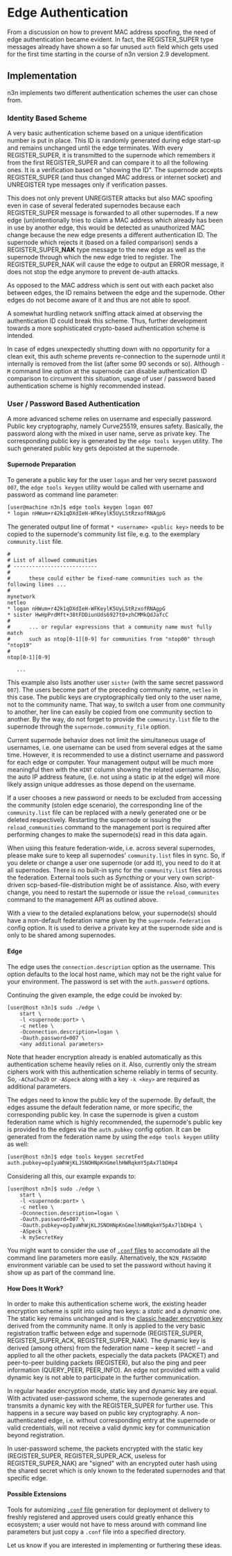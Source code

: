 # Edge Authentication

From a discussion on how to prevent MAC address spoofing, the need of edge authentication became evident. In fact, the REGISTER_SUPER type messages already have shown a so far unused `auth` field which gets used for the first time starting in the course of n3n version 2.9 development.

## Implementation

n3n implements two different authentication schemes the user can chose from.

### Identity Based Scheme

A very basic authentication scheme based on a unique identification number is put in place. This ID is randomly generated during edge start-up and remains unchanged until the edge terminates. With every REGISTER_SUPER, it is transmitted to the supernode which remembers it from the first REGISTER_SUPER and can compare it to all the following ones. It is a verification based on "showing the ID". The supernode accepts REGISTER_SUPER (and thus changed MAC address or internet socket) and UNREGISTER type messages only if verification passes.

This does not only prevent UNREGISTER attacks but also MAC spoofing even in case of several federated supernodes because each REGISTER_SUPER message is forwarded to all other supernodes. If a new edge (un)intentionally tries to claim a MAC address which already has been in use by another edge, this would be detected as unauthorized MAC change because the new edge presents a different authentication ID. The supernode which rejects it (based on a failed comparison) sends a REGISTER_SUPER_**NAK** type message to the new edge as well as the supernode through which the new edge tried to register. The REGISTER_SUPER_NAK will cause the edge to output an ERROR message, it does not stop the edge anymore to prevent de-auth attacks.

As opposed to the MAC address which is sent out with each packet also between edges, the ID remains between the edge and the supernode. Other edges do not become aware of it and thus are not able to spoof.

A somewhat hurdling network sniffing attack aimed at observing the authentication ID could break this scheme. Thus, further development towards a more sophisticated crypto-based authentication scheme is intended.

In case of edges unexpectedly shutting down with no opportunity for a clean exit, this auth scheme prevents re-connection to the supernode until it internally is removed from the list (after some 90 seconds or so). Although `-M` command line option at the supernode can disable authentication ID comparison to circumvent this situation, usage of user / password based authentication scheme is highly recommended instead.

### User / Password Based Authentication

A more advanced scheme relies on username and especially password. Public key
cryptography, namely Curve25519, ensures safety. Basically, the password along
with the mixed in user name, serve as private key. The corresponding public key
is generated by the `edge tools keygen` utility. The such generated public key
gets depoisted at the supernode.

#### Supernode Preparation

To generate a public key for the user `logan` and her very secret password
`007`, the `edge tools keygen` utility would be called with username and
password as command line parameter:

```bash
[user@machine n3n]$ edge tools keygen logan 007
* logan nHWum+r42k1qDXdIeH-WFKeylK5UyLStRzxofRNAgpG
```

The generated output line of format `* <username> <public key>` needs to be copied to the supernode's community list file, e.g. to the  exemplary `community.list` file.

```
#
# List of allowed communities
# ---------------------------
#
#      these could either be fixed-name communities such as the following lines ...
#
mynetwork
netleo
* logan nHWum+r42k1qDXdIeH-WFKeylK5UyLStRzxofRNAgpG
* sister HwHpPrdMft+38tFDDiunUds6927t0+zhCMMkQdJafcC
#
#      ... or regular expressions that a community name must fully match
#      such as ntop[0-1][0-9] for communities from "ntop00" through "ntop19"
# 
ntop[0-1][0-9]

   ...
```

This example also lists another user `sister` (with the same secret password
`007`). The users become part of the preceding community name, `netleo` in this
case. The public keys are cryptographically tied only to the user name, not to
the community name. That way, to switch a user from one community to another,
her line can easily be copied from one community section to another. By the
way, do not forget to provide the `community.list` file to the supernode
through the `supernode.community_file` option.

Current supernode behavior does not limit the simultaneous usage of usernames,
i.e. one username can be used from several edges at the same time. However, it
is recommended to use a distinct username and password for each edge or
computer. Your management output will be much more meaningful then with the
`HINT` column showing the related username. Also, the auto IP address feature,
(i.e. not using a static ip at the edge) will more likely assign unique
addresses as those depend on the username.

If a user chooses a new password or needs to be excluded from accessing the community (stolen edge scenario), the corresponding line of the `community.list` file can be replaced with a newly generated one or be deleted respectively. Restarting the supernode or issuing the `reload_communities` command to the management port is required after performing changes to make the supernode(s) read in this data again.

When using this feature federation-wide, i.e. across several supernodes, please
make sure to keep all supernodes' `community.list` files in sync. So, if you
delete or change a user one supernode (or add it), you need to do it at all
supernodes. There is no built-in sync for the `community.list` files across the
federation. External tools such as _Syncthing_ or your very own script-driven
scp-based-file-distribution might be of assistance. Also, with every change,
you need to restart the supernode or issue the `reload_communites` command to
the management API as outlined above.

With a view to the detailed explanations below, your supernode(s) should have a
non-default federation name given by the `supernode.federation` config option.
It is used to derive a private key at the supernode side and is only to be
shared among supernodes.


#### Edge

The edge uses the `connection.description` option as the username.  This option
defaults to the local host name, which may not be the right value for your
environment.  The password is set with the `auth.password` options.

Continuing the given example, the edge could be invoked by:

```
[user@host n3n]$ sudo ./edge \
    start \
    -l <supernode:port> \
    -c netleo \
    -Oconnection.description=logan \
    -Oauth.password=007 \
    <any additional parameters>
```

Note that header encryption already is enabled automatically as this
authentication scheme heavily relies on it. Also, currently only the stream
ciphers work with this authentication scheme reliably in terms of security. So,
`-AChaCha20` or `-ASpeck` along with a key `-k <key>` are required as
additional parameters.

The edges need to know the public key of the supernode. By default, the edges
assume the default federation name, or more specific, the corresponding public
key. In case the supernode is given a custom federation name which is highly
recommended, the supernode's public key is provided to the edges via the
`auth.pubkey` config option. It can be generated from the federation name by
using the `edge tools keygen` utility as well:

```bash
[user@host n3n]$ edge tools keygen secretFed
auth.pubkey=opIyaWhWjKLJSNOHNpKnGmelhHWRqkmY5pAx7lbDHp4
```

Considering all this, our example expands to:

```
[user@host n3n]$ sudo ./edge \
    start \
    -l <supernode:port> \
    -c netleo \
    -Oconnection.description=logan \
    -Oauth.password=007 \
    -Oauth.pubkey=opIyaWhWjKLJSNOHNpKnGmelhHWRqkmY5pAx7lbDHp4 \
    -ASpeck \
    -k mySecretKey
```

You might want to consider the use of [`.conf` files](ConfigurationFiles.md) to accomodate all the command line parameters more easily. Alternatively, the `N2N_PASSWORD` environment variable can be used to set the password without having it show up as part of the command line.


#### How Does It Work?

In order to make this authentication scheme work, the existing header encryption scheme is split into using two keys: a _static_ and a _dynamic_ one. The static key remains unchanged and is the [classic header encryption key](Crypto.md#header) derived from the community name. It only is applied to the very basic registration traffic between edge and supernode (REGISTER_SUPER, REGISTER_SUPER_ACK, REGISTER_SUPER_NAK). The dynamic key is derived (among others) from the federation name – keep it secret! – and applied to all the other packets, especially the data packets (PACKET) and peer-to-peer building packets (REGISTER), but also the ping and peer information (QUERY_PEER, PEER_INFO). An edge not provided with a valid dynamic key is not able to participate in the further communication.

In regular header encryption mode, static key and dynamic key are equal. With activated user-password scheme, the supernode generates and transmits a dynamic key with the REGISTER_SUPER for further use. This happens in a secure way based on public key cryptography. A non-authenticated edge, i.e. without corresponding entry at the supernode or valid credentials, will not receive a valid dynmic key for communication beyond registration.

In user-password scheme, the packets encrypted with the static key (REGISTER_SUPER, REGISTER_SUPER_ACK, useless for REGISTER_SUPER_NAK) are "signed" with an encrypted outer hash using the shared secret which is only known to the federated supernodes and that specific edge.

#### Possible Extensions

Tools for automizing [`.conf` file](ConfigurationFiles.md) generation for deployment ot delivery to freshly registered and approved users could greatly enhance this ecosystem; a user would not have to mess around with command line parameters but just copy a `.conf` file into a specified directory.

Let us know if you are interested in implementing or furthering these ideas.
